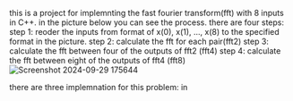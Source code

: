this is a project for implemnting the fast fourier transform(fft) with 8 inputs in C++. in the picture below you can see the process. there are four steps:
step 1: reoder the inputs from format of x(0), x(1), ..., x(8) to the specified format in the picture. 
step 2: calculate the fft for each pair(fft2)
step 3: calculate the fft between four of the outputs of fft2 (fft4)
step 4: calculate the fft between eight of the outputs of fft4 (fft8)
![Screenshot 2024-09-29 175644](https://github.com/user-attachments/assets/7573f972-85bc-4da9-a77a-a833a945980f)

there are three implemnation for this problem:
in
